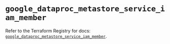 # `google_dataproc_metastore_service_iam_member`

Refer to the Terraform Registry for docs: [`google_dataproc_metastore_service_iam_member`](https://registry.terraform.io/providers/hashicorp/google-beta/6.11.1/docs/resources/google_dataproc_metastore_service_iam_member).

